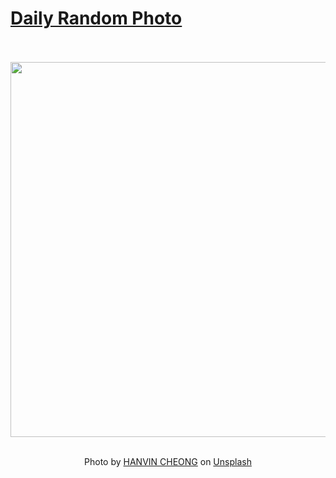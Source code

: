 # [Daily Random Photo](https://www.dailyrandomphoto.com/)

<div align="center">
  <br>
  <br>
  <a href="https://www.dailyrandomphoto.com/p/2023/2023-05-01/"><img src="https://images.unsplash.com/photo-1681357233765-7ad69b50f443?crop=entropy&cs=tinysrgb&fit=max&fm=jpg&ixid=Mnw3NzUwOHwwfDF8cmFuZG9tfHx8fHx8fHx8MTY4MjkwMTE0Ng&ixlib=rb-4.0.3&q=80&w=1080" width="600px"></a>
  <br>
  <br>
  <p class="has-text-grey">Photo by <a href="https://unsplash.com/@hktram0311?utm_source=Daily%20Random%20Photo&amp;utm_medium=referral" target="_blank" rel="noopener noreferrer">HANVIN CHEONG</a> on <a href="https://unsplash.com/photos/h3P5sbqKhus?utm_source=Daily%20Random%20Photo&amp;utm_medium=referral" target="_blank" rel="noopener noreferrer">Unsplash</a></p>
</div>
